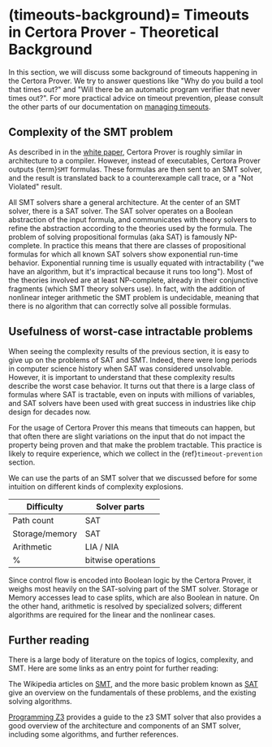 (timeouts-background)=
Timeouts in Certora Prover - Theoretical Background
====================================================

In this section, we will discuss some background of timeouts happening in the
Certora Prover. We try to answer questions like "Why do you build a tool that
times out?" and "Will there be an automatic program verifier that never times
out?". For more practical advice on timeout prevention, please consult the other
parts of our documentation on [managing timeouts](index.md).

## Complexity of the SMT problem

As described in in the [white paper](whitepaper-technical), Certora Prover is
roughly similar in architecture to a compiler. However, instead of executables,
Certora Prover outputs {term}`SMT` formulas. These formulas are then sent to an
SMT solver, and the result is translated back to a counterexample call trace, or
a "Not Violated" result.

All SMT solvers share a general architecture. At the center of an SMT solver,
there is a SAT solver. The SAT solver operates on a Boolean abstraction of the
input formula, and communicates with theory solvers to refine the abstraction
according to the theories used by the formula. The problem of solving
propositional formulas (aka SAT) is famously NP-complete. In practice this means
that there are classes of propositional formulas for which all known SAT solvers
show exponential run-time behavior. Exponential running time is usually equated
with intractability ("we have an algorithm, but it's impractical because it runs
too long"). Most of the theories involved are at least NP-complete, already in
their conjunctive fragments (which SMT theory solvers use). In fact, with the
addition of nonlinear integer arithmetic the SMT problem is undecidable, meaning
that there is no algorithm that can correctly solve all possible formulas.


## Usefulness of worst-case intractable problems

When seeing the complexity results of the previous section, it is easy to give
up on the problems of SAT and SMT. Indeed, there were long periods in computer
science history when SAT was considered unsolvable. However, it is important to
understand that these complexity results describe the worst case behavior. It
turns out that there is a large class of formulas where SAT is tractable, even
on inputs with millions of variables, and SAT solvers have been used with great
success in industries like chip design for decades now.

For the usage of Certora Prover this means that timeouts can happen, but that
often there are slight variations on the input that do not impact the property
being proven and that make the problem tractable. This practice is likely to
require experience, which we collect in the {ref}`timeout-prevention` section.

We can use the parts of an SMT solver that we discussed before for some
intuition on different kinds of complexity explosions.

| Difficulty         | Solver parts  |
|--------------------|---------------|
| Path count         |  SAT          |
| Storage/memory     |  SAT          |
| Arithmetic         |  LIA / NIA    |
% | bitwise operations |  SAT, UF, LIA |

Since control flow is encoded into Boolean logic by the Certora Prover, it
weighs most heavily on the SAT-solving part of the SMT solver. Storage or Memory
accesses lead to case splits, which are also Boolean in nature. On the other
hand, arithmetic is resolved by specialized solvers; different algorithms are
required for the linear and the nonlinear cases.

## Further reading

There is a large body of literature on the topics of logics, complexity, and SMT.
Here are some links as an entry point for further reading:

The Wikipedia articles on
[SMT](https://en.wikipedia.org/wiki/Satisfiability_modulo_theories), and the
more basic problem known as
[SAT](https://en.wikipedia.org/wiki/Boolean_satisfiability_problem) give an
overview on the fundamentals of these problems, and the existing solving
algorithms.

[Programming Z3](https://theory.stanford.edu/~nikolaj/programmingz3.html)
provides a guide to the z3 SMT solver that also provides a good overview of the
architecture and components of an SMT solver, including some algorithms, and
further references.



